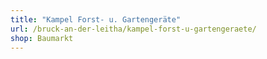 ```yaml
---
title: "Kampel Forst- u. Gartengeräte"
url: /bruck-an-der-leitha/kampel-forst-u-gartengeraete/
shop: Baumarkt
---
```

